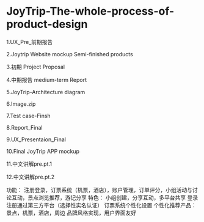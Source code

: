 # JoyTrip-The-whole-process-of-product-design

1.UX_Pre_前期报告

2.Joytrip Website mockup Semi-finished products

3.初期 Project Proposal

4.中期报告 medium-term Report

5.JoyTrip-Architecture diagram

6.Image.zip

7.Test case-Finsh

8.Report_Final

9.UX_Presentaion_Final

10.Final JoyTrip APP mockup

11.中文讲解pre.pt.1

12.中文讲解pre.pt.2

功能：
注册登录，订票系统（机票，酒店），账户管理，订单评分，小组活动与讨论互动，景点浏览推荐，游记分享
特色：
小组创建，分享互动，多平台共享
登录注册通过第三方平台（选择性实名认证）
订票系统个性化设置
个性化推荐产品：景点，机票，酒店，周边
品牌风格实现，用户界面友好
